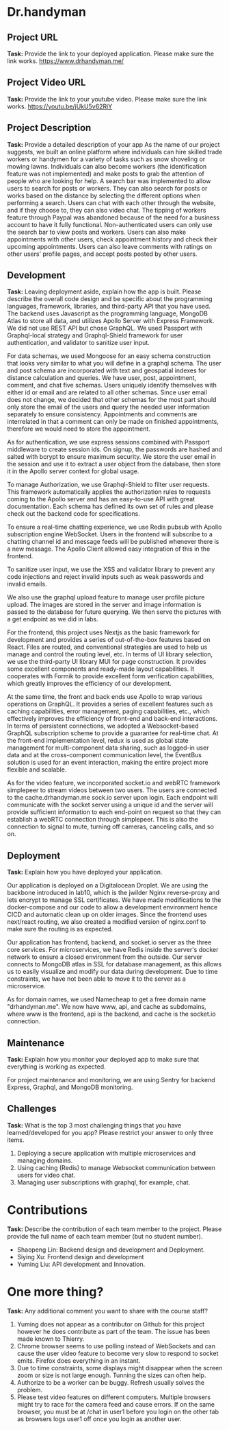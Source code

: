 # Dr.handyman

## Project URL

**Task:** Provide the link to your deployed application. Please make sure the link works. 
https://www.drhandyman.me/

## Project Video URL 

**Task:** Provide the link to your youtube video. Please make sure the link works. 
https://youtu.be/jUkU5v62RiY
## Project Description

**Task:** Provide a detailed description of your app
As the name of our project suggests, we built an online platform where individuals can hire skilled trade workers or handymen for a variety of tasks such as snow shoveling or mowing lawns. Individuals can also become workers (the identification feature was not implemented) and make posts to grab the attention of people who are looking for help. 
A search bar was implemented to allow users to search for posts or workers. They can also search for posts or works based on the distance by selecting the different options when performing a search. Users can chat with each other through the website, and if they choose to, they can also video chat. The tipping of workers feature through Paypal was abandoned because of the need for a business account to have it fully functional. 
Non-authenticated users can only use the search bar to view posts and workers. 
Users can also make appointments with other users, check appointment history and check their upcoming appointments. Users can also leave comments with ratings on other users' profile pages, and accept posts posted by other users.

## Development

**Task:** Leaving deployment aside, explain how the app is built. Please describe the overall code design and be specific about the programming languages, framework, libraries, and third-party API that you have used. 
The backend uses Javascript as the programming language, MongoDB Atlas to store all data, and utilizes Apollo Server with Express Framework. We did not use REST API but chose GraphQL. We used Passport with Graphql-local strategy and Graphql-Shield framework for user authentication, and validator to sanitize user input. 

For data schemas, we used Mongoose for an easy schema construction that looks very similar to what you will define in a graphql schema. The user and post schema are incorporated with text and geospatial indexes for distance calculation and queries. We have user, post, appointment, comment, and chat five schemas. Users uniquely identify themselves with either id or email and are related to all other schemas. Since user email does not change, we decided that other schemas for the most part should only store the email of the users and query the needed user information separately to ensure consistency. Appointments and comments are interrelated in that a comment can only be made on finished appointments, therefore we would need to store the appointment.  

As for authentication, we use express sessions combined with Passport middleware to create session ids. On signup, the passwords are hashed and salted with bcrypt to ensure maximum security. We store the user email in the session and use it to extract a user object from the database, then store it in the Apollo server context for global usage.

To manage Authorization, we use Graphql-Shield to filter user requests. This framework automatically applies the authorization rules to requests coming to the Apollo server and has an easy-to-use API with great documentation. Each schema has defined its own set of rules and please check out the backend code for specifications.

To ensure a real-time chatting experience, we use Redis pubsub with Apollo subscription engine WebSocket. Users in the frontend will subscribe to a chatting channel id and message feeds will be published whenever there is a new message. The Apollo Client allowed easy integration of this in the frontend.

To sanitize user input, we use the XSS and validator library to prevent any code injections and reject invalid inputs such as weak passwords and invalid emails.

We also use the graphql upload feature to manage user profile picture upload. The images are stored in the server and image information is passed to the database for future querying. We then serve the pictures with a get endpoint as we did in labs.

For the frontend, this project uses Nextjs as the basic framework for development and provides a series of out-of-the-box features based on React. Files are routed, and conventional strategies are used to help us manage and control the routing level, etc. In terms of UI library selection, we use the third-party UI library MUI for page construction. It provides some excellent components and ready-made layout capabilities. It cooperates with Formik to provide excellent form verification capabilities, which greatly improves the efficiency of our development. 

At the same time, the front and back ends use Apollo to wrap various operations on GraphQL. It provides a series of excellent features such as caching capabilities, error management, paging capabilities, etc., which effectively improves the efficiency of front-end and back-end interactions. In terms of persistent connections, we adopted a Websocket-based GraphQL subscription scheme to provide a guarantee for real-time chat. At the front-end implementation level, redux is used as global state management for multi-component data sharing, such as logged-in user data and at the cross-component communication level, the EventBus solution is used for an event interaction, making the entire project more flexible and scalable. 

As for the video feature, we incorporated socket.io and webRTC framework simplepeer to stream videos between two users. The users are connected to the cache.drhandyman.me sock.io server upon login. Each endpoint will communicate with the socket server using a unique id and the server will provide sufficient information to each end-point on request so that they can establish a webRTC connection through simplepeer. This is also the connection to signal to mute, turning off cameras, canceling calls, and so on.
## Deployment

**Task:** Explain how you have deployed your application. 

Our application is deployed on a Digitalocean Droplet. We are using the backbone introduced in lab10, which is the jwilder Nginx reverse-proxy and lets encrypt to manage SSL certificates. We have made modifications to the docker-compose and our code to allow a development environment hence CICD and automatic clean up on older images. Since the frontend uses next/react routing, we also created a modified version of nginx.conf to make sure the routing is as expected.

Our application has frontend, backend, and socket.io server as the three core services. For microservices, we have Redis inside the server's docker network to ensure a closed environment from the outside. Our server connects to MongoDB atlas in SSL for database management, as this allows us to easily visualize and modify our data during development. Due to time constraints, we have not been able to move it to the server as a microservice.  

As for domain names, we used Namecheap to get a free domain name "drhandyman.me". We now have www, api, and cache as subdomains,  where www is the frontend, api is the backend, and cache is the socket.io connection.

## Maintenance

**Task:** Explain how you monitor your deployed app to make sure that everything is working as expected.

For project maintenance and monitoring, we are using Sentry for backend Express, Graphql, and MongoDB monitoring.


## Challenges

**Task:** What is the top 3 most challenging things that you have learned/developed for you app? Please restrict your answer to only three items. 

1. Deploying a secure application with multiple microservices and managing domains.
2. Using caching (Redis) to manage Websocket communication between users for video chat.
3. Managing user subscriptions with graphql, for example, chat.

# Contributions

**Task:** Describe the contribution of each team member to the project. Please provide the full name of each team member (but no student number). 

- Shaopeng Lin: Backend design and development and Deployment.
- Siying Xu: Frontend design and development
- Yuming Liu: API development and Innovation.

# One more thing? 

**Task:** Any additional comment you want to share with the course staff? 

1. Yuming does not appear as a contributor on Github for this project however he does contribute as part of the team. The issue has been made known to Thierry.
2. Chrome browser seems to use polling instead of WebSockets and can cause the user video feature to become very slow to respond to socket emits. Firefox does everything in an instant. 
3. Due to time constraints, some displays might disappear when the screen zoom or size is not large enough. Tunning the sizes can often help.
4. Authorize to be a worker can be buggy. Refresh usually solves the problem.
5. Please test video features on different computers. Multiple browsers might try to race for the camera feed and cause errors. If on the same browser, you must be at /chat in user1 before you login on the other tab as browsers logs user1 off once you login as another user.
